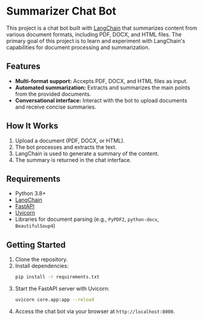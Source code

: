 # Summarizer Chat Bot

This project is a chat bot built with [LangChain](https://github.com/langchain-ai/langchain) that summarizes content from various document formats, including PDF, DOCX, and HTML files. The primary goal of this project is to learn and experiment with LangChain's capabilities for document processing and summarization.

## Features

- **Multi-format support:** Accepts PDF, DOCX, and HTML files as input.
- **Automated summarization:** Extracts and summarizes the main points from the provided documents.
- **Conversational interface:** Interact with the bot to upload documents and receive concise summaries.

## How It Works

1. Upload a document (PDF, DOCX, or HTML).
2. The bot processes and extracts the text.
3. LangChain is used to generate a summary of the content.
4. The summary is returned in the chat interface.

## Requirements

- Python 3.8+
- [LangChain](https://github.com/langchain-ai/langchain)
- [FastAPI](https://fastapi.tiangolo.com/)
- [Uvicorn](https://www.uvicorn.org/)
- Libraries for document parsing (e.g., `PyPDF2`, `python-docx`, `BeautifulSoup4`)

## Getting Started

1. Clone the repository.
2. Install dependencies:
    ```bash
    pip install -r requirements.txt
    ```
3. Start the FastAPI server with Uvicorn:
    ```bash
    uvicorn core.app:app --reload
    ```
4. Access the chat bot via your browser at `http://localhost:8000`.

